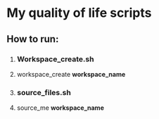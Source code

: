 # My quality of life scripts

## How to run:
 1. ### Workspace_create.sh
  1. workspace_create **workspace_name**
 1. ### source_files.sh
  1. source_me **workspace_name**
